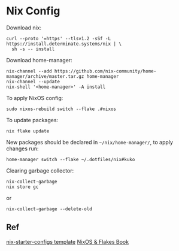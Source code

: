 # Nix Config

Download nix:
```
curl --proto '=https' --tlsv1.2 -sSf -L https://install.determinate.systems/nix | \
  sh -s -- install
```

Download home-manager:
```
nix-channel --add https://github.com/nix-community/home-manager/archive/master.tar.gz home-manager
nix-channel --update
nix-shell '<home-manager>' -A install
```

To apply NixOS config:
```
sudo nixos-rebuild switch --flake .#nixos
```

To update packages:
```
nix flake update
```

New packages should be declared in `~/nix/home-manager/`, to apply changes run:
```
home-manager switch --flake ~/.dotfiles/nix#kuko
```

Clearing garbage collector:
```
nix-collect-garbage 
nix store gc
```
or
```
nix-collect-garbage --delete-old
```

## Ref
[nix-starter-configs template](https://github.com/Misterio77/nix-starter-configs?tab=readme-ov-file)
[NixOS & Flakes Book](https://nixos-and-flakes.thiscute.world/introduction/)
